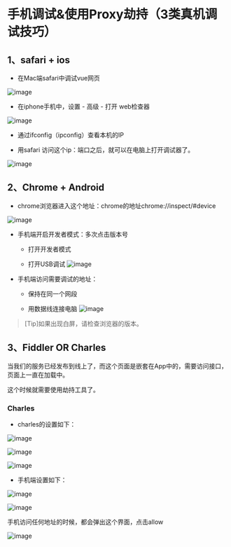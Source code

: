 # 手机调试&使用Proxy劫持（3类真机调试技巧）

## 1、safari + ios

- 在Mac端safari中调试vue网页

![image](../../resources/images/work/debugger/debugger-1.jpeg)

- 在iphone手机中，设置 - 高级 - 打开 web检查器

![image](../../resources/images/work/debugger/debugger-2.jpeg)

- 通过ifconfig（ipconfig）查看本机的IP

- 用safari 访问这个ip：端口之后，就可以在电脑上打开调试器了。

![image](../../resources/images/work/debugger/debugger-3.jpeg)

## 2、Chrome + Android

- chrome浏览器进入这个地址：chrome的地址chrome://inspect/#device

![image](../../resources/images/work/debugger/debugger-4.jpeg)

- 手机端开启开发者模式：多次点击版本号
    
    - 打开开发者模式
    
    - 打开USB调试
![image](../../resources/images/work/debugger/debugger-5.jpeg)

- 手机端访问需要调试的地址：
    
    - 保持在同一个网段
    
    - 用数据线连接电脑
![image](../../resources/images/work/debugger/debugger-6.jpeg)

> [Tip]如果出现白屏，请检查浏览器的版本。


## 3、Fiddler OR Charles

当我们的服务已经发布到线上了，而这个页面是嵌套在App中的，需要访问接口，页面上一直在加载中。

这个时候就需要使用劫持工具了。

### Charles

- charles的设置如下：

![image](../../resources/images/work/debugger/debugger-7.jpeg)

![image](../../resources/images/work/debugger/debugger-8.jpeg)

![image](../../resources/images/work/debugger/debugger-9.jpeg)


- 手机端设置如下：

![image](../../resources/images/work/debugger/debugger-10.jpeg)

![image](../../resources/images/work/debugger/debugger-11.jpeg)


手机访问任何地址的时候，都会弹出这个界面，点击allow

![image](../../resources/images/work/debugger/debugger-12.jpeg)




